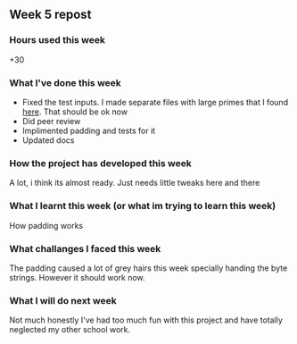 ## Week 5 repost

### Hours used this week
+30

### What I've done this week
- Fixed the test inputs. I made separate files with large primes that I found [here](https://t5k.org/curios/index.php?start=143&stop=700). That should be ok now
- Did peer review
- Implimented padding and tests for it
- Updated docs

### How the project has developed this week
A lot, i think its almost ready. Just needs little tweaks here and there

### What I learnt this week (or what im trying to learn this week)
How padding works

### What challanges I faced this week
The padding caused a lot of grey hairs this week specially handing the byte strings. However it should work now.

### What I will do next week
Not much honestly I've had too much fun with this project and have totally neglected my other school work.
